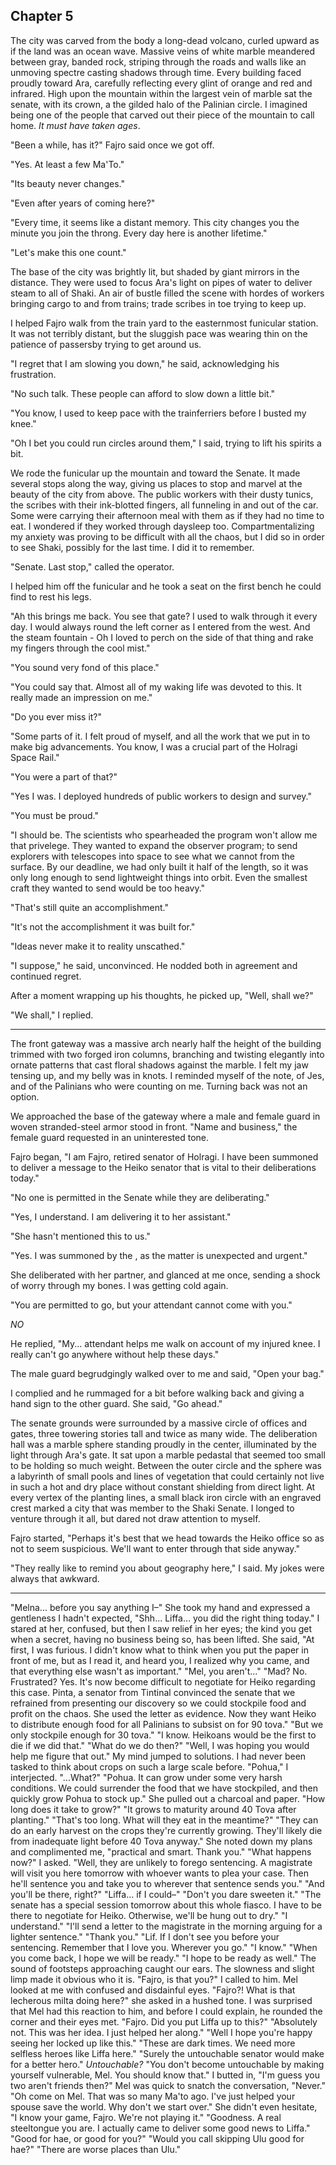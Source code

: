 <!--

Kip asked Fajro to stop Lif because he thought Fajro was a good friend of Mel.
Fajro is actually an enemy, and Mel is one of the people he had a shouting match with. He wants to embarass Mel out of vengeance.
Once he realizes the gravity of the situation, and that Pinta has doomed Heiko to die first, he takes pity and reaches out to Lif with an offer.

-->




## Chapter 5


The city was carved from the body a long-dead volcano, curled upward as if the land was an ocean wave. Massive veins of white marble meandered between gray, banded rock, striping through the roads and walls like an unmoving spectre casting shadows through time. Every building faced proudly toward Ara, carefully reflecting every glint of orange and red and infrared. High upon the mountain within the largest vein of marble sat the senate, with its crown, a the gilded halo of the Palinian circle. I imagined being one of the people that carved out their piece of the mountain to call home. *It must have taken ages*.

"Been a while, has it?" Fajro said once we got off.

"Yes. At least a few Ma'To."

"Its beauty never changes."

"Even after years of coming here?"

"Every time, it seems like a distant memory. This city changes you the minute you join the throng. Every day here is another lifetime."

"Let's make this one count."

The base of the city was brightly lit, but shaded by giant mirrors in the distance. They were used to focus Ara's light on pipes of water to deliver steam to all of Shaki. An air of bustle filled the scene with hordes of workers bringing cargo to and from trains; trade scribes in toe trying to keep up.

I helped Fajro walk from the train yard to the easternmost funicular station. It was not terribly distant, but the sluggish pace was wearing thin on the patience of passersby trying to get around us.

"I regret that I am slowing you down," he said, acknowledging his frustration.

"No such talk. These people can afford to slow down a little bit."

"You know, I used to keep pace with the trainferriers before I busted my knee."

"Oh I bet you could run circles around them," I said, trying to lift his spirits a bit.

We rode the funicular up the mountain and toward the Senate. It made several stops along the way, giving us places to stop and marvel at the beauty of the city from above. The public workers with their dusty tunics, the scribes with their ink-blotted fingers, all funneling in and out of the car. Some were carrying their afternoon meal with them as if they had no time to eat. I wondered if they worked through daysleep too. Compartmentalizing my anxiety was proving to be difficult with all the chaos, but I did so in order to see Shaki, possibly for the last time. I did it to remember.

"Senate. Last stop," called the operator.

I helped him off the funicular and he took a seat on the first bench he could find to rest his legs.

"Ah this brings me back. You see that gate? I used to walk through it every day. I would always round the left corner as I entered from the west. And the steam fountain - Oh I loved to perch on the side of that thing and rake my fingers through the cool mist."

"You sound very fond of this place."

"You could say that. Almost all of my waking life was devoted to this. It really made an impression on me."

"Do you ever miss it?"

"Some parts of it. I felt proud of myself, and all the work that we put in to make big advancements. You know, I was a crucial part of the Holragi Space Rail."

"You were a part of that?"

"Yes I was. I deployed hundreds of public workers to design and survey."

"You must be proud."

"I should be. The scientists who spearheaded the program won't allow me that privelege. They wanted to expand the observer program; to send explorers with telescopes into space to see what we cannot from the surface. By our deadline, we had only built it half of the length, so it was only long enough to send lightweight things into orbit. Even the smallest craft they wanted to send would be too heavy."

"That's still quite an accomplishment."

"It's not the accomplishment it was built for."

"Ideas never make it to reality unscathed."

"I suppose," he said, unconvinced. He nodded both in agreement and continued regret.

After a moment wrapping up his thoughts, he picked up, "Well, shall we?"

"We shall," I replied.


*************

The front gateway was a massive arch nearly half the height of the building trimmed with two forged iron columns, branching and twisting elegantly into ornate patterns that cast floral shadows against the marble. I felt my jaw tensing up, and my belly was in knots. I reminded myself of the note, of Jes, and of the Palinians who were counting on me. Turning back was not an option.

We approached the base of the gateway where a male and female guard in woven stranded-steel armor stood in front. "Name and business," the female guard requested in an uninterested tone.

Fajro began, "I am Fajro, retired senator of Holragi. I have been summoned to deliver a message to the Heiko senator that is vital to their deliberations today."

"No one is permitted in the Senate while they are deliberating."

"Yes, I understand. I am delivering it to her assistant."

"She hasn't mentioned this to us."

"Yes. I was summoned by the , as the matter is unexpected and urgent."

She deliberated with her partner, and glanced at me once, sending a shock of worry through my bones. I was getting cold again.

"You are permitted to go, but your attendant cannot come with you."

*NO*

He replied, "My... attendant helps me walk on account of my injured knee. I really can't go anywhere without help these days."

The male guard begrudgingly walked over to me and said, "Open your bag."

I complied and he rummaged for a bit before walking back and giving a hand sign to the other guard. She said, "Go ahead."

The senate grounds were surrounded by a massive circle of offices and gates, three towering stories tall and twice as many wide. The deliberation hall was a marble sphere standing proudly in the center, illuminated by the light through Ara's gate. It sat upon a marble pedastal that seemed too small to be holding so much weight. Between the outer circle and the sphere was a labyrinth of small pools and lines of vegetation that could certainly not live in such a hot and dry place without constant shielding from direct light. At every vertex of the planting lines, a small black iron circle with an engraved crest marked a city that was member to the Shaki Senate. I longed to venture through it all, but dared not draw attention to myself.

Fajro started, "Perhaps it's best that we head towards the Heiko office so as not to seem suspicious. We'll want to enter through that side anyway."

"They really like to remind you about geography here," I said. My jokes were always that awkward.





*************



"Melna... before you say anything I–"
She took my hand and expressed a gentleness I hadn't expected, "Shh... Liffa... you did the right thing today."
I stared at her, confused, but then I saw relief in her eyes; the kind you get when a secret, having no business being so, has been lifted.
She said, "At first, I was furious. I didn't know what to think when you put the paper in front of me, but as I read it, and heard you, I realized why you came, and that everything else wasn't as important."
"Mel, you aren't..."
"Mad? No. Frustrated? Yes. It's now become difficult to negotiate for Heiko regarding this case. Pinta, a senator from Tintinal convinced the senate that we refrained from presenting our discovery so we could stockpile food and profit on the chaos. She used the letter as evidence. Now they want Heiko to distribute enough food for all Palinians to subsist on for 90 tova."
"But we only stockpile enough for 30 tova."
"I know. Heikoans would be the first to die if we did that."
"What do we do then?"
"Well, I was hoping you would help me figure that out."
My mind jumped to solutions. I had never been tasked to think about crops on such a large scale before.
"Pohua," I interjected.
"...What?"
"Pohua. It can grow under some very harsh conditions. We could surrender the food that we have stockpiled, and then quickly grow Pohua to stock up."
She pulled out a charcoal and paper.
"How long does it take to grow?"
"It grows to maturity around 40 Tova after planting."
"That's too long. What will they eat in the meantime?"
"They can do an early harvest on the crops they're currently growing. They'll likely die from inadequate light before 40 Tova anyway."
She noted down my plans and complimented me, "practical and smart. Thank you."
"What happens now?" I asked.
"Well, they are unlikely to forego sentencing. A magistrate will visit you here tomorrow with whoever wants to plea your case. Then he'll sentence you and take you to wherever that sentence sends you."
"And you'll be there, right?"
"Liffa... if I could–"
"Don't you dare sweeten it."
"The senate has a special session tomorrow about this whole fiasco. I have to be there to negotiate for Heiko. Otherwise, we'll be hung out to dry."
"I understand."
"I'll send a letter to the magistrate in the morning arguing for a lighter sentence."
"Thank you."
"Lif. If I don't see you before your sentencing. Remember that I love you. Wherever you go."
"I know."
"When you come back, I hope we will be ready."
"I hope to be ready as well."
The sound of footsteps approaching caught our ears. The slowness and slight limp made it obvious who it is.
"Fajro, is that you?" I called to him.
Mel looked at me with confused and disdainful eyes. "Fajro?! What is that lecherous milta doing here?" she asked in a hushed tone.
I was surprised that Mel had this reaction to him, and before I could explain, he rounded the corner and their eyes met.
"Fajro. Did you put Liffa up to this?"
"Absolutely not. This was her idea. I just helped her along."
"Well I hope you're happy seeing her locked up like this."
"These are dark times. We need more selfless heroes like Liffa here."
"Surely the untouchable senator would make for a better hero."
*Untouchable?*
"You don't become untouchable by making yourself vulnerable, Mel. You should know that."
I butted in, "I'm guess you two aren't friends then?"
Mel was quick to snatch the conversation, "Never."
"Oh come on Mel. That was so many Ma'to ago. I've just helped your spouse save the world. Why don't we start over."
She didn't even hesitate, "I know your game, Fajro. We're not playing it."
"Goodness. A real steeltongue you are. I actually came to deliver some good news to Liffa."
"Good for hae, or good for you?"
"Would you call skipping Ulu good for hae?"
"There are worse places than Ulu."
